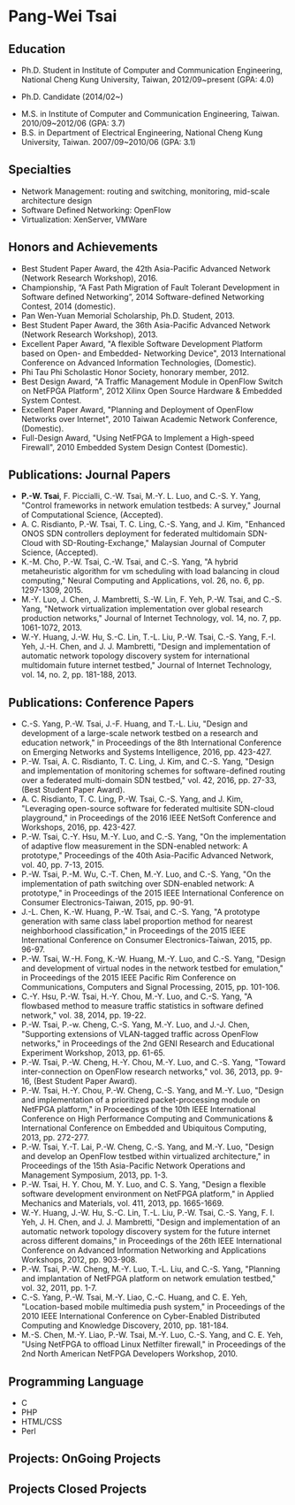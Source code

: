 Pang-Wei Tsai 
================


Education
----------------
* Ph.D. Student in Institute of Computer and Communication Engineering, National Cheng Kung University, Taiwan, 2012/09~present (GPA: 4.0)
- Ph.D. Candidate (2014/02~)
* M.S. in Institute of Computer and Communication Engineering, Taiwan. 2010/09~2012/06 (GPA: 3.7)
* B.S. in Department of Electrical Engineering, National Cheng Kung University, Taiwan. 2007/09~2010/06 (GPA: 3.1)


Specialties
----------------
* Network Management: routing and switching, monitoring, mid-scale architecture design
* Software Defined Networking: OpenFlow 
* Virtualization: XenServer, VMWare


Honors and Achievements
----------------
* Best Student Paper Award, the 42th Asia-Pacific Advanced Network (Network Research Workshop), 2016.
* Championship, “A Fast Path Migration of Fault Tolerant Development in Software defined Networking”, 2014 Software-defined Networking Contest, 2014 (domestic).
* Pan Wen-Yuan Memorial Scholarship, Ph.D. Student, 2013.
* Best Student Paper Award, the 36th Asia-Pacific Advanced Network (Network Research Workshop), 2013.
* Excellent Paper Award, "A flexible Software Development Platform based on Open- and Embedded- Networking Device", 2013 International Conference on Advanced Information Technologies, (Domestic).
* Phi Tau Phi Scholastic Honor Society, honorary member, 2012.
* Best Design Award, "A Traffic Management Module in OpenFlow Switch on NetFPGA Platform", 2012 Xilinx Open Source Hardware & Embedded System Contest.
* Excellent Paper Award, "Planning and Deployment of OpenFlow Networks over Internet", 2010 Taiwan Academic Network Conference,  (Domestic).
* Full-Design Award, "Using NetFPGA to Implement a High-speed Firewall", 2010 Embedded System Design Contest (Domestic).


Publications: Journal Papers
----------------
* **P.-W. Tsai**, F. Piccialli, C.-W. Tsai, M.-Y. L. Luo, and C.-S. Y. Yang, "Control frameworks in network emulation testbeds: A survey," Journal of Computational Science, (Accepted).
* A. C. Risdianto, P.-W. Tsai, T. C. Ling, C.-S. Yang, and J. Kim, "Enhanced ONOS SDN controllers deployment for federated multidomain SDN-Cloud with SD-Routing-Exchange," Malaysian Journal of Computer Science, (Accepted).
* K.-M. Cho, P.-W. Tsai, C.-W. Tsai, and C.-S. Yang, "A hybrid metaheuristic algorithm for vm scheduling with load balancing in cloud computing," Neural Computing and Applications, vol. 26, no. 6, pp. 1297-1309, 2015.
* M.-Y. Luo, J. Chen, J. Mambretti, S.-W. Lin, F. Yeh, P.-W. Tsai, and C.-S. Yang, "Network virtualization implementation over global research production networks," Journal of Internet Technology, vol. 14, no. 7, pp. 1061-1072, 2013.
* W.-Y. Huang, J.-W. Hu, S.-C. Lin, T.-L. Liu, P.-W. Tsai, C.-S. Yang, F.-I. Yeh, J.-H. Chen, and J. J. Mambretti, "Design and implementation of automatic network topology discovery system for international multidomain future internet testbed," Journal of Internet Technology, vol. 14, no. 2, pp. 181-188, 2013.


Publications: Conference Papers
----------------
* C.-S. Yang, P.-W. Tsai, J.-F. Huang, and T.-L. Liu, "Design and development of a large-scale network testbed on a research and education network," in Proceedings of the 8th International Conference on Emerging Networks and Systems Intelligence, 2016, pp. 423-427.
* P.-W. Tsai, A. C. Risdianto, T. C. Ling, J. Kim, and C.-S. Yang, "Design and implementation of monitoring schemes for software-defined routing over a federated multi-domain SDN testbed," vol. 42, 2016, pp. 27-33, (Best Student Paper Award).
* A. C. Risdianto, T. C. Ling, P.-W. Tsai, C.-S. Yang, and J. Kim, "Leveraging open-source software for federated multisite SDN-cloud playground," in Proceedings of the 2016 IEEE NetSoft Conference and Workshops, 2016, pp. 423-427.
* P.-W. Tsai, C.-Y. Hsu, M.-Y. Luo, and C.-S. Yang, "On the implementation of adaptive flow measurement in the SDN-enabled network: A prototype," Proceedings of the 40th Asia-Pacific Advanced Network, vol. 40, pp. 7-13, 2015.
* P.-W. Tsai, P.-M. Wu, C.-T. Chen, M.-Y. Luo, and C.-S. Yang, "On the implementation of path switching over SDN-enabled network: A prototype," in Proceedings of the 2015 IEEE International Conference on Consumer Electronics-Taiwan, 2015, pp. 90-91.
* J.-L. Chen, K.-W. Huang, P.-W. Tsai, and C.-S. Yang, "A prototype generation with same class label proportion method for nearest neighborhood classification," in Proceedings of the 2015 IEEE International Conference on Consumer Electronics-Taiwan, 2015, pp. 96-97.
* P.-W. Tsai, W.-H. Fong, K.-W. Huang, M.-Y. Luo, and C.-S. Yang, "Design and development of virtual nodes in the network testbed for
emulation," in Proceedings of the 2015 IEEE Pacific Rim Conference on Communications, Computers and Signal Processing, 2015, pp. 101-106. 
* C.-Y. Hsu, P.-W. Tsai, H.-Y. Chou, M.-Y. Luo, and C.-S. Yang, "A flowbased method to measure traffic statistics in software defined network," vol. 38, 2014, pp. 19-22.
* P.-W. Tsai, P.-w. Cheng, C.-S. Yang, M.-Y. Luo, and J.-J. Chen, "Supporting extensions of VLAN-tagged traffic across OpenFlow networks," in Proceedings of the 2nd GENI Research and Educational Experiment Workshop, 2013, pp. 61-65.
* P.-W. Tsai, P.-W. Cheng, H.-Y. Chou, M.-Y. Luo, and C.-S. Yang, "Toward inter-connection on OpenFlow research networks," vol. 36, 2013, pp. 9-16, (Best Student Paper Award).
* P.-W. Tsai, H.-Y. Chou, P.-W. Cheng, C.-S. Yang, and M.-Y. Luo, "Design and implementation of a prioritized packet-processing module
on NetFPGA platform," in Proceedings of the 10th IEEE International Conference on High Performance Computing and Communications & International Conference on Embedded and Ubiquitous Computing, 2013, pp. 272-277.
* P.-W. Tsai, Y.-T. Lai, P.-W. Cheng, C.-S. Yang, and M.-Y. Luo, "Design and develop an OpenFlow testbed within virtualized architecture," in Proceedings of the 15th Asia-Pacific Network Operations and Management Symposium, 2013, pp. 1-3.
* P.-W. Tsai, H. Y. Chou, M. Y. Luo, and C. S. Yang, "Design a flexible software development environment on NetFPGA platform," in Applied Mechanics and Materials, vol. 411, 2013, pp. 1665-1669.
* W.-Y. Huang, J.-W. Hu, S.-C. Lin, T.-L. Liu, P.-W. Tsai, C.-S. Yang, F. I. Yeh, J. H. Chen, and J. J. Mambretti, "Design and implementation of an automatic network topology discovery system for the future internet across different domains," in Proceedings of the 26th IEEE International Conference on Advanced Information Networking and Applications Workshops, 2012, pp. 903-908.
* P.-W. Tsai, P.-W. Cheng, M.-Y. Luo, T.-L. Liu, and C.-S. Yang, "Planning and implantation of NetFPGA platform on network emulation
testbed," vol. 32, 2011, pp. 1-7. 
* C.-S. Yang, P.-W. Tsai, M.-Y. Liao, C.-C. Huang, and C. E. Yeh, "Location-based mobile multimedia push system," in Proceedings of
the 2010 IEEE International Conference on Cyber-Enabled Distributed Computing and Knowledge Discovery, 2010, pp. 181-184.
* M.-S. Chen, M.-Y. Liao, P.-W. Tsai, M.-Y. Luo, C.-S. Yang, and C. E. Yeh, "Using NetFPGA to offload Linux Netfilter firewall," in Proceedings of the 2nd North American NetFPGA Developers Workshop, 2010.


Programming Language
----------------
* C
* PHP
* HTML/CSS
* Perl


Projects: OnGoing Projects
----------------

Projects Closed Projects
----------------

